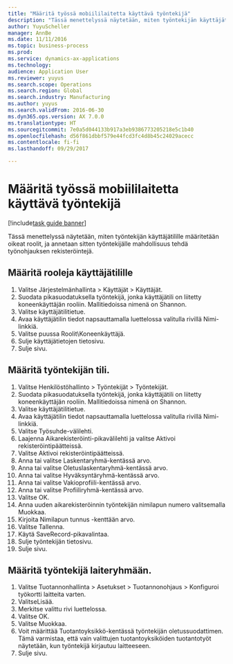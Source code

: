 ```yaml
--- 
title: "Määritä työssä mobiililaitetta käyttävä työntekijä"
description: "Tässä menettelyssä näytetään, miten työntekijän käyttäjätilille määritetään oikeat roolit, ja annetaan sitten työntekijälle mahdollisuus tehdä työnohjauksen rekisteröintejä."
author: YuyuScheller
manager: AnnBe
ms.date: 11/11/2016
ms.topic: business-process
ms.prod: 
ms.service: dynamics-ax-applications
ms.technology: 
audience: Application User
ms.reviewer: yuyus
ms.search.scope: Operations
ms.search.region: Global
ms.search.industry: Manufacturing
ms.author: yuyus
ms.search.validFrom: 2016-06-30
ms.dyn365.ops.version: AX 7.0.0
ms.translationtype: HT
ms.sourcegitcommit: 7e0a5d044133b917a3eb9386773205218e5c1b40
ms.openlocfilehash: d56f861dbbf579e44fcd3fc4d8b45c24029acecc
ms.contentlocale: fi-fi
ms.lasthandoff: 09/29/2017

---
```

# <a name="configure-a-worker-using-the-mobile-job-device"></a>Määritä työssä mobiililaitetta käyttävä työntekijä

[!include[task guide banner](../../includes/task-guide-banner.md)]

Tässä menettelyssä näytetään, miten työntekijän käyttäjätilille määritetään oikeat roolit, ja annetaan sitten työntekijälle mahdollisuus tehdä työnohjauksen rekisteröintejä.


## <a name="assign-roles-to-user-account"></a>Määritä rooleja käyttäjätilille
1. Valitse Järjestelmänhallinta > Käyttäjät > Käyttäjät.
2. Suodata pikasuodatuksella työntekijä, jonka käyttäjätili on liitetty koneenkäyttäjän rooliin. Mallitiedoissa nimenä on Shannon.
3. Valitse käyttäjätilitietue.
4. Avaa käyttäjätilin tiedot napsauttamalla luettelossa valitulla rivillä Nimi-linkkiä.
5. Valitse puussa Roolit\Koneenkäyttäjä.
6. Sulje käyttäjätietojen tietosivu.
7. Sulje sivu.

## <a name="configure-worker-account"></a>Määritä työntekijän tili.
1. Valitse Henkilöstöhallinto > Työntekijät > Työntekijät.
2. Suodata pikasuodatuksella työntekijä, jonka käyttäjätili on liitetty koneenkäyttäjän rooliin. Mallitiedoissa nimenä on Shannon.
3. Valitse käyttäjätilitietue.
4. Avaa käyttäjätilin tiedot napsauttamalla luettelossa valitulla rivillä Nimi-linkkiä.
5. Valitse Työsuhde-välilehti.
6. Laajenna Aikarekisteröinti-pikavälilehti ja valitse Aktivoi rekisteröintipäätteissä.
7. Valitse Aktivoi rekisteröintipäätteissä.
8. Anna tai valitse Laskentaryhmä-kentässä arvo.
9. Anna tai valitse Oletuslaskentaryhmä-kentässä arvo.
10. Anna tai valitse Hyväksyntäryhmä-kentässä arvo.
11. Anna tai valitse Vakioprofiili-kentässä arvo.
12. Anna tai valitse Profiiliryhmä-kentässä arvo.
13. Valitse OK.
14. Anna uuden aikarekisteröinnin työntekijän nimilapun numero valitsemalla Muokkaa.
15. Kirjoita Nimilapun tunnus -kenttään arvo.
16. Valitse Tallenna.
17. Käytä SaveRecord-pikavalintaa.
18. Sulje työntekijän tietosivu.
19. Sulje sivu.

## <a name="assign-worker-to-device-group"></a>Määritä työntekijä laiteryhmään.
1. Valitse Tuotannonhallinta > Asetukset > Tuotannonohjaus > Konfiguroi työkortti laitteita varten.
2. ValitseLisää.
3. Merkitse valittu rivi luettelossa.
4. Valitse OK.
5. Valitse Muokkaa.
6. Voit määrittää Tuotantoyksikkö-kentässä työntekijän oletussuodattimen. Tämä varmistaa, että vain valittujen tuotantoyksiköiden tuotantotyöt näytetään, kun työntekijä kirjautuu laitteeseen.
7. Sulje sivu.

